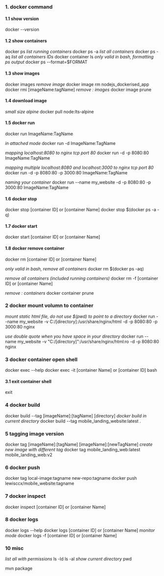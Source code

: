 ### 1. docker command

#### 1.1 show version
docker --version

#### 1.2 show containers
docker ps *list running containers*
docker ps -a *list all containers*
docker ps -aq *list all containers IDs*
docker container ls
*only valid in bash, formatting ps output*
docker ps --format=$FORMAT

#### 1.3 show images
docker images
*remove image*
docker image rm nodejs_dockerised_app
docker rmi [imageName:tagName]
*remove <none>:<none> images*
docker image prune 

#### 1.4 download image
 

*small size alpine*
docker pull node:lts-alpine

#### 1.5 docker run 
docker run ImageName:TagName

*in attached mode*
docker run -d ImageName:TagName 

*mapping localhost:8080 to nginx tcp port 80*
docker run -d -p 8080:80 ImageName:TagName

*mapping multiple localhost:8080 and localhost:3000 to nginx tcp port 80*
docker run -d -p 8080:80 -p 3000:80 ImageName:TagName

*naming your container*
docker run --name my_website -d -p 8080:80 -p 3000:80 ImageName:TagName

#### 1.6 docker stop 
docker stop [container ID] or [container Name]
docker stop $(docker ps -a -q)

#### 1.7 docker start 
docker start [container ID] or [container Name]

#### 1.8 docker remove container
docker rm [container ID] or [container Name]

*only valid in bash, remove all containers*
docker rm $(docker ps -aq)

*remove all containers (included running containers)*
docker rm -f [container ID] or [container Name]

*remove <none>:<none> containers*
docker container prune

### 2 docker mount volumn to container
*mount static html file, do not use $(pwd) to point to a directory*
docker run --name my_website -v C:/[directory]:/usr/share/nginx/html -d -p 8080:80 -p 3000:80 nginx

*use double quote when you have space in your directory*
docker run --name my_website -v "C:/[directory]":/usr/share/nginx/html:ro  -d -p 8080:80 nginx 

### 3 docker container open shell
docker exec --help
docker exec -it [container Name] or [container ID] bash

#### 3.1 exit container shell
exit

### 4 docker build
docker build --tag [imageName]:[tagName] [directory]
*docker build in current directory*
docker build --tag mobile_landing_website:latest .

### 5 tagging image version
docker tag [imageName]:[tagName] [imageName]:[newTagName]
*create new image with different tag*
docker tag mobile_landing_web:latest mobile_landing_web:v2

### 6 docker push
docker tag local-image:tagname new-repo:tagname
docker push lewisccx/mobile_website:tagname

### 7 docker inspect
docker inspect [container ID] or [container Name]

### 8 docker logs
docker logs --help
docker logs [container ID] or [container Name]
*monitor mode*
docker logs -f [container ID] or [container Name]
### 10 misc
*list all with permissions*
ls -ld
ls -al
*show current directory*
pwd

mvn package


